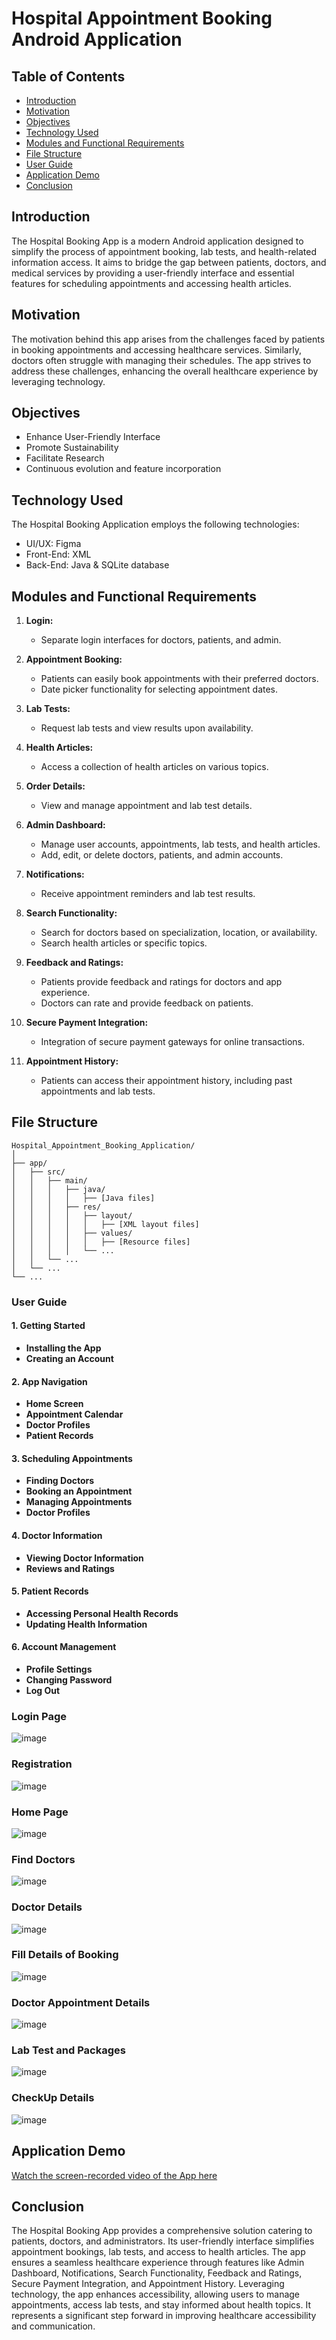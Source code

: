 
# Hospital Appointment Booking Android Application

## Table of Contents

- [Introduction](#introduction)
- [Motivation](#motivation)
- [Objectives](#objectives)
- [Technology Used](#technology-used)
- [Modules and Functional Requirements](#modules-and-functional-requirements)
- [File Structure](#file-structure)
- [User Guide](#user-guide)
- [Application Demo](#application-demo)
- [Conclusion](#conclusion)

## Introduction

The Hospital Booking App is a modern Android application designed to simplify the process of appointment booking, lab tests, and health-related information access. It aims to bridge the gap between patients, doctors, and medical services by providing a user-friendly interface and essential features for scheduling appointments and accessing health articles.

## Motivation

The motivation behind this app arises from the challenges faced by patients in booking appointments and accessing healthcare services. Similarly, doctors often struggle with managing their schedules. The app strives to address these challenges, enhancing the overall healthcare experience by leveraging technology.

## Objectives

- Enhance User-Friendly Interface
- Promote Sustainability
- Facilitate Research
- Continuous evolution and feature incorporation

## Technology Used

The Hospital Booking Application employs the following technologies:

- UI/UX: Figma
- Front-End: XML
- Back-End: Java & SQLite database

## Modules and Functional Requirements

1. **Login:**
    - Separate login interfaces for doctors, patients, and admin.

2. **Appointment Booking:**
    - Patients can easily book appointments with their preferred doctors.
    - Date picker functionality for selecting appointment dates.

3. **Lab Tests:**
    - Request lab tests and view results upon availability.

4. **Health Articles:**
    - Access a collection of health articles on various topics.

5. **Order Details:**
    - View and manage appointment and lab test details.

6. **Admin Dashboard:**
    - Manage user accounts, appointments, lab tests, and health articles.
    - Add, edit, or delete doctors, patients, and admin accounts.

7. **Notifications:**
    - Receive appointment reminders and lab test results.

8. **Search Functionality:**
    - Search for doctors based on specialization, location, or availability.
    - Search health articles or specific topics.

9. **Feedback and Ratings:**
    - Patients provide feedback and ratings for doctors and app experience.
    - Doctors can rate and provide feedback on patients.

10. **Secure Payment Integration:**
    - Integration of secure payment gateways for online transactions.

11. **Appointment History:**
    - Patients can access their appointment history, including past appointments and lab tests.

## File Structure

```
Hospital_Appointment_Booking_Application/
│
├── app/
│   ├── src/
│   │   ├── main/
│   │   │   ├── java/
│   │   │   │   ├── [Java files]
│   │   │   ├── res/
│   │   │   │   ├── layout/
│   │   │   │   │   ├── [XML layout files]
│   │   │   │   ├── values/
│   │   │   │   │   ├── [Resource files]
│   │   │   │   └── ...
│   │   └── ...
│   └── ...
└── ...

```
### User Guide

#### 1. Getting Started
- **Installing the App**
- **Creating an Account**

#### 2. App Navigation
- **Home Screen**
- **Appointment Calendar**
- **Doctor Profiles**
- **Patient Records**

#### 3. Scheduling Appointments
- **Finding Doctors**
- **Booking an Appointment**
- **Managing Appointments**
- **Doctor Profiles**

#### 4. Doctor Information
- **Viewing Doctor Information**
- **Reviews and Ratings**

#### 5. Patient Records
- **Accessing Personal Health Records**
- **Updating Health Information**

#### 6. Account Management
- **Profile Settings**
- **Changing Password**
- **Log Out**

### Login Page
![image](https://github.com/Sushanthsush43/Doctor_Appointment_Booking_Android_App/assets/108352561/56d5021d-c5e3-439e-a67f-b45861b14bcf)

### Registration
![image](https://github.com/Sushanthsush43/Doctor_Appointment_Booking_Android_App/assets/108352561/9909d939-5642-48c8-839f-d8716e6ac80c)

### Home Page
![image](https://github.com/Sushanthsush43/Doctor_Appointment_Booking_Android_App/assets/108352561/812fbfbe-c766-4349-a24e-c3d75c2378b3)

### Find Doctors
![image](https://github.com/Sushanthsush43/Doctor_Appointment_Booking_Android_App/assets/108352561/d94452cb-eece-43c1-9c63-90a2f0cc8ecd)

### Doctor Details
![image](https://github.com/Sushanthsush43/Doctor_Appointment_Booking_Android_App/assets/108352561/95b6afe7-a978-4b27-88cc-f33334c61723)

### Fill Details of Booking
![image](https://github.com/Sushanthsush43/Doctor_Appointment_Booking_Android_App/assets/108352561/64c33fc5-2e49-4220-abc8-cca12e9d7576)

### Doctor Appointment Details
![image](https://github.com/Sushanthsush43/Doctor_Appointment_Booking_Android_App/assets/108352561/ff678cd3-d264-434b-b6b4-ed7b1f616222)

### Lab Test and Packages
![image](https://github.com/Sushanthsush43/Doctor_Appointment_Booking_Android_App/assets/108352561/f95efc40-ceb8-412e-8b5e-0bfc899e7394)

### CheckUp Details
![image](https://github.com/Sushanthsush43/Doctor_Appointment_Booking_Android_App/assets/108352561/b2d02b7e-ee07-40d6-9c01-ff80f18b5d8d)


## Application Demo
[Watch the screen-recorded video of the App here](https://www.youtube.com/watch?v=iMtXkyUhc8w)

## Conclusion

The Hospital Booking App provides a comprehensive solution catering to patients, doctors, and administrators. Its user-friendly interface simplifies appointment bookings, lab tests, and access to health articles. The app ensures a seamless healthcare experience through features like Admin Dashboard, Notifications, Search Functionality, Feedback and Ratings, Secure Payment Integration, and Appointment History. Leveraging technology, the app enhances accessibility, allowing users to manage appointments, access lab tests, and stay informed about health topics. It represents a significant step forward in improving healthcare accessibility and communication.

